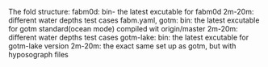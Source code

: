 The fold structure:
fabm0d:
   bin- the latest excutable for fabm0d
   2m-20m: different water depths test cases
          fabm.yaml, 
gotm:
   bin: the latest excutable for gotm standard(ocean mode)
        compiled wit origin/master
  2m-20m: different water depths test cases
gotm-lake:
  bin: the latest excutable for gotm-lake version
  2m-20m: the exact same set up as gotm, but with hyposograph files
